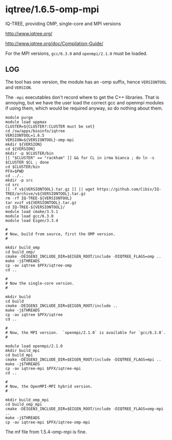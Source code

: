 iqtree/1.6.5-omp-mpi
================

IQ-TREE, providing OMP, single-core and MPI versions

<http://www.iqtree.org/>

<http://www.iqtree.org/doc/Compilation-Guide/>

For the MPI versions, `gcc/6.3.0` and `openmpi/2.1.0` must be loaded.

LOG
---

The tool has one version, the module has an -omp suffix, hence `VERSIONTOOL`
and `VERSION`.

The `-mpi` executables don't record where to get the C++ libraries.  That is
annoying, but we have the user load the correct gcc and openmpi modules if
using them, which would be required anyway, so do nothing about them.

    module purge
    module load uppmax
    CLUSTER=${CLUSTER?:CLUSTER must be set}
    cd /sw/apps/bioinfo/iqtree
    VERSIONTOOL=1.6.5
    VERSION=${VERSIONTOOL}-omp-mpi
    mkdir ${VERSION}
    cd ${VERSION}
    mkdir -p $CLUSTER/bin
    [[ "$CLUSTER" == "rackham" ]] && for CL in irma bianca ; do ln -s $CLUSTER $CL ; done
    cd $CLUSTER/bin
    PFX=$PWD
    cd ../..
    mkdir -p src
    cd src
    [[ -f v${VERSIONTOOL}.tar.gz ]] || wget https://github.com/Cibiv/IQ-TREE/archive/v${VERSIONTOOL}.tar.gz 
    rm -rf IQ-TREE-${VERSIONTOOL}
    tar xvzf v${VERSIONTOOL}.tar.gz 
    cd IQ-TREE-${VERSIONTOOL}/
    module load cmake/3.5.1
    module load gcc/6.3.0
    module load Eigen/3.3.4

    #
    # Now, build from source, first the OMP version.
    #

    mkdir build_omp
    cd build_omp/
    cmake -DEIGEN3_INCLUDE_DIR=$EIGEN_ROOT/include -DIQTREE_FLAGS=omp ..
    make -j$THREADS
    cp -av iqtree $PFX/iqtree-omp
    cd ..

    #
    # Now the single-core version.
    #

    mkdir build
    cd build
    cmake -DEIGEN3_INCLUDE_DIR=$EIGEN_ROOT/include ..
    make -j$THREADS
    cp -av iqtree $PFX/iqtree
    cd ..

    #
    # Now, the MPI version.  `openmpi/2.1.0` is available for `gcc/6.3.0`.
    #

    module load openmpi/2.1.0
    mkdir build_mpi
    cd build_mpi
    cmake -DEIGEN3_INCLUDE_DIR=$EIGEN_ROOT/include -DIQTREE_FLAGS=mpi ..
    make -j$THREADS
    cp -av iqtree-mpi $PFX/iqtree-mpi
    cd ..

    #
    # Now, the OpenMPI-MPI hybrid version.
    #

    mkdir build_omp_mpi
    cd build_omp_mpi
    cmake -DEIGEN3_INCLUDE_DIR=$EIGEN_ROOT/include -DIQTREE_FLAGS=omp-mpi ..
    make -j$THREADS
    cp -av iqtree-mpi $PFX/iqtree-omp-mpi


The mf file from 1.5.4-omp-mpi is fine.
